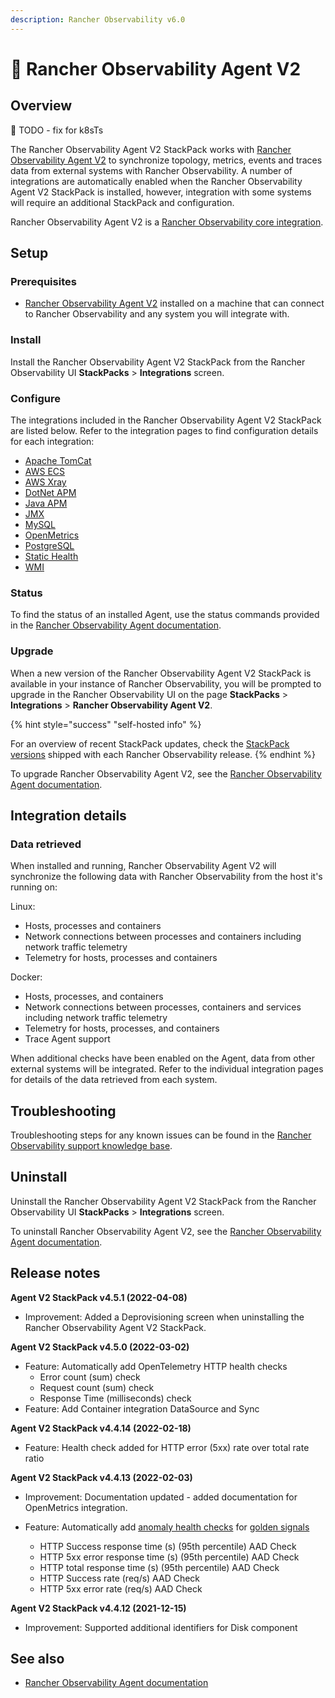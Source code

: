 ```yaml
---
description: Rancher Observability v6.0
---
```


# 💠 Rancher Observability Agent V2

## Overview

🚧 TODO - fix for k8sTs

The Rancher Observability Agent V2 StackPack works with [Rancher Observability Agent V2](../../setup/agent/about-stackstate-agent.md) to synchronize topology, metrics, events and traces data from external systems with Rancher Observability. A number of integrations are automatically enabled when the Rancher Observability Agent V2 StackPack is installed, however, integration with some systems will require an additional StackPack and configuration.

Rancher Observability Agent V2 is a [Rancher Observability core integration](/stackpacks/integrations/about_integrations.md#stackstate-core-integrations "Rancher Observability Self-Hosted only").

## Setup

### Prerequisites

* [Rancher Observability Agent V2](../../setup/agent/about-stackstate-agent.md) installed on a machine that can connect to Rancher Observability and any system you will integrate with.

### Install

Install the Rancher Observability Agent V2 StackPack from the Rancher Observability UI **StackPacks** &gt; **Integrations** screen.

### Configure

The integrations included in the Rancher Observability Agent V2 StackPack are listed below. Refer to the integration pages to find configuration details for each integration:

* [Apache TomCat](apache-tomcat.md "Rancher Observability Self-Hosted only")
* [AWS ECS](aws/aws-ecs.md)
* [AWS Xray](aws/aws-x-ray.md)
* [DotNet APM](dotnet-apm.md "Rancher Observability Self-Hosted only")
* [Java APM](java-apm.md "Rancher Observability Self-Hosted only")
* [JMX](jmx.md "Rancher Observability Self-Hosted only")
* [MySQL](mysql.md "Rancher Observability Self-Hosted only")
* [OpenMetrics](openmetrics.md "Rancher Observability Self-Hosted only")
* [PostgreSQL](postgresql.md "Rancher Observability Self-Hosted only")
* [Static Health](static_health.md "Rancher Observability Self-Hosted only")  
* [WMI](wmi.md "Rancher Observability Self-Hosted only")

### Status

To find the status of an installed Agent, use the status commands provided in the [Rancher Observability Agent documentation](/setup/agent/).

### Upgrade

When a new version of the Rancher Observability Agent V2 StackPack is available in your instance of Rancher Observability, you will be prompted to upgrade in the Rancher Observability UI on the page **StackPacks** &gt; **Integrations** &gt; **Rancher Observability Agent V2**. 

{% hint style="success" "self-hosted info" %}

For an overview of recent StackPack updates, check the [StackPack versions](/setup/upgrade-stackstate/stackpack-versions.md) shipped with each Rancher Observability release.
{% endhint %}

To upgrade Rancher Observability Agent V2, see the [Rancher Observability Agent documentation](/setup/agent/).

## Integration details

### Data retrieved

When installed and running, Rancher Observability Agent V2 will synchronize the following data with Rancher Observability from the host it's running on:

Linux:

* Hosts, processes and containers
* Network connections between processes and containers including network traffic telemetry
* Telemetry for hosts, processes and containers 

Docker:

* Hosts, processes, and containers
* Network connections between processes, containers and services including network traffic telemetry
* Telemetry for hosts, processes, and containers
* Trace Agent support

When additional checks have been enabled on the Agent, data from other external systems will be integrated. Refer to the individual integration pages for details of the data retrieved from each system.

## Troubleshooting

Troubleshooting steps for any known issues can be found in the [Rancher Observability support knowledge base](https://support.stackstate.com/hc/en-us/search?category=360002777619&filter_by=knowledge_base&query=agent).

## Uninstall

Uninstall the Rancher Observability Agent V2 StackPack from the Rancher Observability UI **StackPacks** &gt; **Integrations** screen.

To uninstall Rancher Observability Agent V2, see the [Rancher Observability Agent documentation](/setup/agent/).

## Release notes

**Agent V2 StackPack v4.5.1 (2022-04-08)**

- Improvement: Added a Deprovisioning screen when uninstalling the Rancher Observability Agent V2 StackPack.


**Agent V2 StackPack v4.5.0 (2022-03-02)**

- Feature: Automatically add OpenTelemetry HTTP health checks
  - Error count (sum) check
  - Request count (sum) check
  - Response Time (milliseconds) check
- Feature: Add Container integration DataSource and Sync

**Agent V2 StackPack v4.4.14 (2022-02-18)**

- Feature: Health check added for HTTP error (5xx) rate over total rate ratio

**Agent V2 StackPack v4.4.13 (2022-02-03)**

- Improvement: Documentation updated - added documentation for OpenMetrics integration.

- Feature: Automatically add [anomaly health checks](https://l.stackstate.com/ui-agent-anomaly-health-checks) for [golden signals](https://l.stackstate.com/ui-agent-golden-signals)
  - HTTP Success response time (s) (95th percentile) AAD Check
  - HTTP 5xx error response time (s) (95th percentile) AAD Check
  - HTTP total response time (s) (95th percentile) AAD Check
  - HTTP Success rate (req/s) AAD Check
  - HTTP 5xx error rate (req/s) AAD Check

**Agent V2 StackPack v4.4.12 (2021-12-15)**

* Improvement: Supported additional identifiers for Disk component


## See also [](http://not.a.link "Rancher Observability Self-Hosted only")

* [Rancher Observability Agent documentation](/setup/agent/ "Rancher Observability Self-Hosted only")

